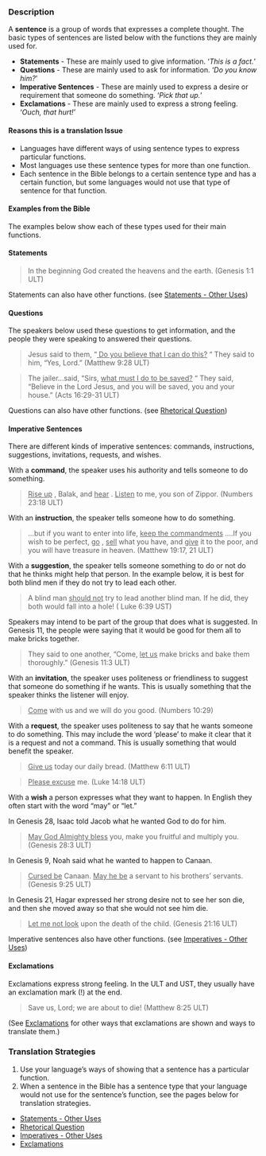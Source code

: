 

### Description

A **sentence** is a group of words that expresses a complete thought. The basic types of sentences are listed below with the functions they are mainly used for.

* **Statements**  - These are mainly used to give information. ‘_This is a fact._’
* **Questions**  - These are mainly used to ask for information. ‘_Do you know him?_’
* **Imperative Sentences**  - These are mainly used to express a desire or requirement that someone do something. ‘_Pick that up._’
* **Exclamations**  - These are mainly used to express a strong feeling. ‘_Ouch, that hurt!_’


#### Reasons this is a translation Issue

* Languages have different ways of using sentence types to express particular functions.
* Most languages use these sentence types for more than one function.
* Each sentence in the Bible belongs to a certain sentence type and has a certain function, but some languages would not use that type of sentence for that function.

#### Examples from the Bible

The examples below show each of these types used for their main functions.

#### Statements

> In the beginning God created the heavens and the earth. (Genesis 1:1 ULT)

Statements can also have other functions. (see [Statements - Other Uses](../figs-declarative/01.md))

#### Questions

The speakers below used these questions to get information, and the people they were speaking to answered their questions.

<blockquote> Jesus said to them, “<u> Do you believe that I can do this?</u> “ They said to him, “Yes, Lord.” (Matthew 9:28 ULT) </blockquote> 

<blockquote> The jailer…said, “Sirs, <u> what must I do to be saved?</u> “ They said, “Believe in the Lord Jesus, and you will be saved, you and your house.” (Acts 16:29-31 ULT)</blockquote> 

Questions can also have other functions. (see [Rhetorical Question](../figs-rquestion/01.md))

#### Imperative Sentences

There are different kinds of imperative sentences: commands, instructions, suggestions, invitations, requests, and wishes.

With a **command**, the speaker uses his authority and tells someone to do something.
> <u> Rise up</u> , Balak, and <u> hear</u> . <u> Listen</u> to me, you son of Zippor. (Numbers 23:18 ULT)

With an **instruction**, the speaker tells someone how to do something.
> …but if you want to enter into life, <u> keep the commandments</u> .…If you wish to be perfect, <u> go</u> , <u> sell</u> what you have, and <u> give</u> it to the poor, and you will have treasure in heaven. (Matthew 19:17, 21 ULT)

With a **suggestion**, the speaker tells someone something to do or not do that he thinks might help that person. In the example below, it is best for both blind men if they do not try to lead each other.

> A blind man <u> should not</u> try to lead another blind man. If he did, they both would fall into a hole! ( Luke 6:39 UST)

Speakers may intend to be part of the group that does what is suggested. In Genesis 11, the people were saying that it would be good for them all to make bricks together.
> They said to one another, “Come, <u> let us</u> make bricks and bake them thoroughly.” (Genesis 11:3 ULT)

With an **invitation**, the speaker uses politeness or friendliness to suggest that someone do something if he wants. This is usually something that the speaker thinks the listener will enjoy.
> <u> Come</u> with us and we will do you good. (Numbers 10:29)

With a **request**, the speaker uses politeness to say that he wants someone to do something. This may include the word ‘please’ to make it clear that it is a request and not a command. This is usually something that would benefit the speaker.
<blockquote> <u> Give us</u> today our daily bread. (Matthew 6:11 ULT)  </blockquote> 

<blockquote> <u> Please excuse</u> me. (Luke 14:18 ULT)</blockquote> 

With a **wish** a person expresses what they want to happen. In English they often start with the word “may” or “let.”

In Genesis 28, Isaac told Jacob what he wanted God to do for him.
> <u> May God Almighty bless</u> you, make you fruitful and multiply you. (Genesis 28:3 ULT)

In Genesis 9, Noah said what he wanted to happen to Canaan.
> <u> Cursed be</u> Canaan. <u> May he be</u> a servant to his brothers’ servants. (Genesis 9:25 ULT)

In Genesis 21, Hagar expressed her strong desire not to see her son die, and then she moved away so that she would not see him die.
> <u> Let me not look</u> upon the death of the child. (Genesis 21:16 ULT)

Imperative sentences also have other functions. (see [Imperatives - Other Uses](../figs-imperative/01.md))

#### Exclamations

Exclamations express strong feeling. In the ULT and UST, they usually have an exclamation mark (!) at the end.
> Save us, Lord; we are about to die! (Matthew 8:25 ULT)

(See [Exclamations](../figs-exclamations/01.md) for other ways that exclamations are shown and ways to translate them.)

### Translation Strategies

1. Use your language’s ways of showing that a sentence has a particular function.
1. When a sentence in the Bible has a sentence type that your language would not use for the sentence’s function, see the pages below for translation strategies.

* [Statements - Other Uses](../figs-declarative/01.md)
* [Rhetorical Question](../figs-rquestion/01.md)
* [Imperatives - Other Uses](../figs-imperative/01.md)
* [Exclamations](../figs-exclamations/01.md)

